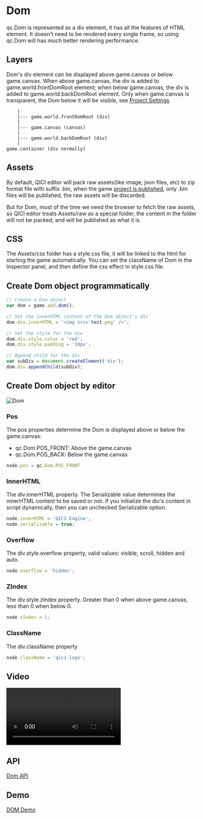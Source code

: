 # Dom
qc.Dom is represented as a div element, it has all the features of HTML element. It doesn't need to be rendered every single frame, so using qc.Dom will has much better rendering performance.

## Layers
Dom's div element can be displayed above game.canvas or below game.canvas. When above game.canvas, the div is added to game.world.frontDomRoot element; when below game.canvas, the div is added to game.world.backDomRoot element. Only when game.canvas is transparent, the Dom below it will be visible, see [Project Settings](../Settings/index.html)
````
	|
	|--- game.world.frontDomRoot (div)
	|
	|--- game.canvas (canvas)
	|
	|--- game.world.backDomRoot (div)
	|
game.container (div normally)
````

## Assets
By default, QICI editor will pack raw assets(like image, json files, etc) to zip format file with suffix .bin, when the game [project is published](../Publish/index.html), only .bin files will be published, the raw assets will be discarded.

But for Dom, most of the time we need the browser to fetch the raw assets, so QICI editor treats Assets/raw as a special folder, the content in the folder will not be packed, and will be published as what it is.

## CSS
The Assets/css folder has a style.css file, it will be linked to the html for starting the game automatically. You can set the className of Dom in the Inspector panel, and then define the css effect in style.css file.

## Create Dom object programmatically
````javascript
// Create a Dom object
var dom = game.add.dom();

// Set the innerHTML content of the Dom object's div
dom.div.innerHTML = '<img src='test.png' />';

// Set the style for the div
dom.div.style.color = 'red';
dom.div.style.padding = '10px';

// Append child for the div
var subDiv = document.createElement('div');
dom.div.appendChild(subDiv);
````

## Create Dom object by editor
![Dom](images/dom.png)

### Pos
The pos properties determine the Dom is displayed above or below the game.canvas:
* qc.Dom.POS_FRONT: Above the game.canvas
* qc.Dom.POS_BACK: Below the game.canvas

````javascript
node.pos = qc.Dom.POS_FRONT
````

### InnerHTML
The div.innerHTML property. The Serializable value determines the innerHTML content to be saved or not. If you initialize the div's content in script dynamically, then you can unchecked Serializable option.
````javascript
node.innerHTML = 'QICI Engine';
node.serializable = true;
````

### Overflow
The div.style.overflow property, valid values: visible, scroll, hidden and auto.
````javascript
node.overflow = 'hidden';
````

### ZIndex
The div.style.zIndex property. Greater than 0 when above game.canvas, less than 0 when below 0.
````javascript
node.zIndex = 1;
````

### ClassName
The div.className property
````javascript
node.className = 'qici-logo';
````

## Video
<video controls="controls" src="../video/oper_dom.mp4"></video> 

## API
[Dom API](http://docs.qiciengine.com/api/gameobject/CDom.html)

## Demo
[DOM Demo](http://engine.qiciengine.com/demo/index.html#anchor_Dom)
